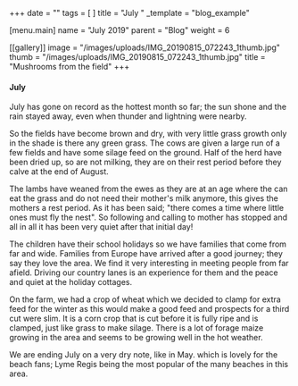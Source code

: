 +++
date = ""
tags = [ ]
title = "July "
_template = "blog_example"

[menu.main]
name = "July  2019"
parent = "Blog"
weight = 6

[[gallery]]
image = "/images/uploads/IMG_20190815_072243_1thumb.jpg"
thumb = "/images/uploads/IMG_20190815_072243_1thumb.jpg"
title = "Mushrooms from the field"
+++


#### July

July has gone on record as the hottest month so far; the sun shone and the rain stayed away, even when thunder and lightning were nearby.

So the fields have become brown and dry, with very little grass growth only in the shade is there any green grass. The cows are given a large run of a few fields and have some silage feed on the ground. Half of the herd have been dried up, so are not milking, they are on their rest period before they calve at the end of August.

The lambs have weaned from the ewes as they are at an age where the can eat the grass and do not need their mother's milk anymore, this gives the mothers a rest period. As it has been said; "there comes a time where little ones must fly the nest". So following and calling to mother has stopped and all in all it has been very quiet after that initial day!

The children have their school holidays so we have families that come from far and wide. Families from Europe have arrived after a good journey; they say they love the area. We find it very interesting in meeting people from far afield. Driving our country lanes is an experience for them and the peace and quiet at the holiday cottages.

On the farm, we had a crop of wheat which we decided to clamp for extra feed for the winter as this would make a good feed and prospects for a third cut were slim. It is a corn crop that is cut before it is fully ripe and is clamped, just like grass to make silage. There is a lot of forage maize growing in the area and seems to be growing well in the hot weather.

We are ending July on a very dry note, like in May. which is lovely for the beach fans; Lyme Regis being the most popular of the many beaches in this area.
